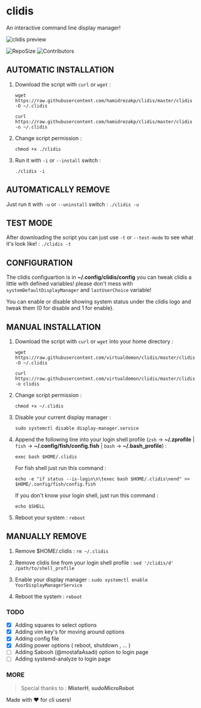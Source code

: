 # clidis
An interactive command line display manager!

![clidis preview](https://raw.githubusercontent.com/virtualdemon/clidis/master/screenshot/screenshot_v2.0.png)

![RepoSize](https://img.shields.io/github/repo-size/hamidrezakp/clidis.svg) ![Contributors](https://img.shields.io/github/contributors/hamidrezakp/clidis.svg?style=flat-square)
    
## AUTOMATIC INSTALLATION

1. Download the script with `curl` or `wget` : 
	
    `wget https://raw.githubusercontent.com/hamidrezakp/clidis/master/clidis -O ~/.clidis`

	`curl https://raw.githubusercontent.com/hamidrezakp/clidis/master/clidis -o ~/.clidis`
	        
2. Change script permission : 

	`chmod +x ./clidis`

3. Run it with `-i` or `--install` switch : 

    `./clidis -i`

## AUTOMATICALLY REMOVE

Just run it with `-u` or `--uninstall` switch : `./clidis -u`


## TEST MODE

After downloading the script you can just use `-t` or `--test-mode` to see what it's look like! : `./clidis -t`

## CONFIGURATION

The clidis configuartion is in **~/.config/clidis/config** you can tweak clidis a little with defined variables! please don't mess with `systemDefaultDisplayManager` and `lastUserChoice` variable!

You can enable or disable showing system status under the clidis logo and tweak them (0 for disable and 1 for enable).

## MANUAL INSTALLATION

1. Download the script with `curl` or `wget` into your home directory : 
	
    `wget https://raw.githubusercontent.com/virtualdemon/clidis/master/clidis -O ~/.clidis`

	`curl https://raw.githubusercontent.com/virtualdemon/clidis/master/clidis -o clidis`
	        
2. Change script permission : 

	`chmod +x ~/.clidis`
    
3. Disable your current display manager : 

    `sudo systemctl disable display-manager.service`

4. Append the following line into your login shell profile (`zsh` -> **~/.zprofile** | `fish` -> **~/.config/fish/config.fish** | `bash` -> **~/.bash_profile**) : 
    
    `exec bash $HOME/.clidis`
     
     For fish shell just run this command : 
     
     `echo -e "if status --is-login\n\texec bash $HOME/.clidis\nend" >> $HOME/.config/fish/config.fish`
     
    If you don't know your login shell, just run this command : 
    
    `echo $SHELL`
	
5. Reboot your system : `reboot`

## MANUALLY REMOVE

1. Remove $HOME/.clidis : `rm ~/.clidis`

2. Remove clidis line from your login shell profile : `sed '/clidis/d' /path/to/shell_profile`

3. Enable your display manager : `sudo systemctl enable YourDisplayManagerService`

4. Reboot the system : `reboot`
    
### TODO
   - [x] Adding squares to select options
   - [x] Adding vim key's for moving around options
   - [x] Adding config file
   - [x] Adding power options ( reboot, shutdown , ... )
   - [ ] Adding Sabooh (@mostafaAsadi) option to login page
   - [ ] Adding systemd-analyze to login page
    
### MORE

>  Special thanks to : 
>  **MisterH**, **sudoMicroRobot**

Made with :heart: for cli users!

